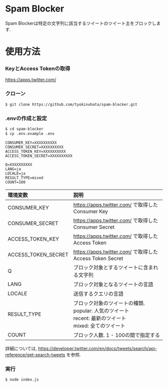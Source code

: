 # Spam Blocker

Spam Blockerは特定の文字列に該当するツイートのツイート主をブロックします.

# 使用方法

### KeyとAccess Tokenの取得

https://apps.twitter.com/

### クローン

```bash
$ git clone https://github.com/tyokinuhata/spam-blocker.git
```

### .envの作成と設定

```bash
$ cd spam-blocker
$ cp .env.example .env
```

```dotenv
CONSUMER_KEY=XXXXXXXXXX
CONSUMER_SECRET=XXXXXXXXXX
ACCESS_TOKEN_KEY=XXXXXXXXXX
ACCESS_TOKEN_SECRET=XXXXXXXXXX

Q=XXXXXXXXXX
LANG=ja
LOCALE=ja
RESULT_TYPE=mixed
COUNT=100
```

|環境変数|説明|
|:--|:--|
|CONSUMER_KEY|https://apps.twitter.com/ で取得したConsumer Key|
|CONSUMER_SECRET|https://apps.twitter.com/ で取得したConsumer Secret|
|ACCESS_TOKEN_KEY|https://apps.twitter.com/ で取得したAccess Token|
|ACCESS_TOKEN_SECRET|https://apps.twitter.com/ で取得したAccess Token Secret|
|Q|ブロック対象とするツイートに含まれる文字列|
|LANG|ブロック対象となるツイートの言語|
|LOCALE|送信するクエリの言語|
|RESULT_TYPE|ブロック対象のツイートの種類.<br>popular: 人気のツイート<br>recent: 最新のツイート<br>mixed: 全てのツイート|
|COUNT|ブロック人数. 1 - 100の間で指定する|

詳細については, https://developer.twitter.com/en/docs/tweets/search/api-reference/get-search-tweets を参照.

### 実行

```bash
$ node index.js
```